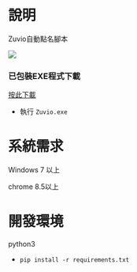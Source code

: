 # 說明

Zuvio自動點名腳本

<img src="https://i.imgur.com/p5cqBGy.png">
                                                        
### 已包裝EXE程式下載

[按此下載](https://github.com/opabravo/zuvio/releases/download/1.0/Zuvio_Helper.zip)
* 執行 `Zuvio.exe`


# 系統需求
Windows 7 以上

chrome 8.5以上

# 開發環境
python3

* `pip install -r requirements.txt`

